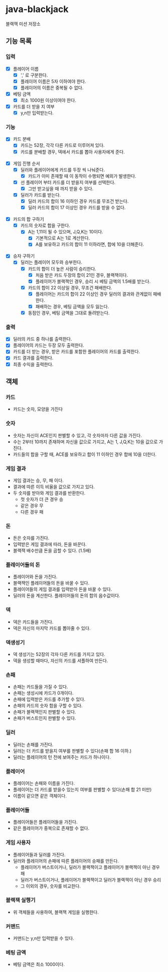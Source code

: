 # java-blackjack

블랙잭 미션 저장소

## 기능 목록

### 입력

- [x] 플레이어 이름
  - [x] ',' 로 구분한다.
  - [x] 플레이어 이름은 5자 이하여야 한다.
  - [x] 플레이어의 이름은 중복될 수 없다.
- [x] 베팅 금액
  - [x] 최소 1000원 이상이여야 한다.
- [x] 카드를 더 받을 지 여부
  - [x] y,n만 입력받는다.

### 기능

- [x] 카드 분배
  - [x] 카드는 52장, 각각 다른 카드로 이루어져 있다.
  - [x] 카드를 분배할 경우, 덱에서 카드를 뽑아 사용자에게 준다.
    <br><br>
- [x] 게임 진행 순서
  - [x] 딜러와 플레이어에게 카드를 두장 씩 나눠준다.
    - [x] 카드가 이미 존재할 때 이 동작이 수행되면 예외가 발생한다.
  - [x] 선 플레이어 부터 카드를 더 받을지 여부를 선택한다.
    - [x] 그만 받고싶을 때 까지 받을 수 있다.
  - [x] 딜러가 카드를 받는다.
    - [x] 딜러 카드의 합이 16 이하인 경우 카드를 무조건 받는다.
    - [x] 딜러 카드의 합이 17 이상인 경우 카드를 받을 수 없다.
      <br><br>
- [x] 카드의 합 구하기
  - [x] 카드의 숫자로 합을 구한다.
    - [x] A는 1,11이 될 수 있으며, J,Q,K는 10이다.
      - [x] 기본적으로 A는 1로 계산한다.
      - [x] A를 보유하고 카드의 합이 11 이하라면, 합에 10을 더해준다.
        <br><br>
- [x] 승자 구하기
  - [x] 딜러는 플레이어 모두와 승부한다.
    - [x] 카드의 합이 더 높은 사람이 승리한다.
      - [x] 처음 받은 카드 두장의 합이 21인 경우, 블랙잭이다.
      - [x] 플레이어가 블랙잭인 경우, 승리 시 베팅 금액의 1.5배를 받는다.
    - [x] 카드의 합이 22 이상일 경우, 무조건 패배한다.
      - [x] 플레이어는 카드의 합이 22 이상인 경우 딜러의 결과와 관계없이 패배한다.
      - [x] 패배하는 경우, 베팅 금액을 모두 잃는다.
    - [x] 동점인 경우, 베팅 금액을 그대로 돌려받는다.

### 출력

- [x] 딜러의 카드 중 하나를 출력한다.
- [x] 플레이어의 카드는 두장 모두 출력한다.
- [x] 카드를 더 받는 경우, 받은 카드를 포함한 플레이어의 카드를 출력한다.
- [x] 카드 결과를 출력한다.
- [x] 최종 수익을 출력한다.

## 객체

### 카드
- 카드는 숫자, 모양을 가진다

### 숫자
- 숫자는 자신이 ACE인지 판별할 수 있고, 각 숫자마자 다른 값을 가진다.
- 수는 2부터 10까지 존재하며 자신을 값으로 가지고, A는 1, J,Q,K는 10을 값으로 가진다.
- 카드들의 합을 구할 때, ACE를 보유하고 합이 11 이하인 경우 합에 10을 더한다.

### 게임 결과
- 게임 결과는 승, 무, 패 이다.
- 결과에 따른 이득 비율을 값으로 가지고 있다.
- 두 숫자를 받아와 게임 결과를 반환한다.
  - 첫 숫자가 더 큰 경우 승
  - 같은 경우 무
  - 다른 경우 패

### 돈
- 돈은 숫자를 가진다.
- 입력받은 게임 결과에 따라, 돈을 바꾼다.
- 블랙잭 배수만큼 돈을 곱할 수 있다. (1.5배)

### 플레이어들의 돈
- 플레이어와 돈을 가진다.
- 블랙잭인 플레이어들의 돈을 바꿀 수 있다.
- 플레이어들의 게임 결과를 입력받아 돈을 바꿀 수 있다.
- 딜러의 돈을 계산한다. 플레이어들의 돈의 합의 음수값이다.

### 덱
- 덱은 카드들을 가진다.
- 덱은 자신의 마지막 카드를 뽑아줄 수 있다.

### 덱생성기
- 덱 생성기는 52장의 각자 다른 카드를 가지고 있다.
- 덱을 생성할 때마다, 자신의 카드를 셔플하여 만든다.

### 손패
- 손패는 카드들을 가질 수 있다.
- 손패는 생성시에 카드가 0개이다.
- 손패에 입력받은 카드를 추가할 수 있다.
- 손패의 카드의 숫자 합을 구할 수 있다.
- 손패가 블랙잭인지 판별할 수 있다.
- 손패가 버스트인지 판별할 수 있다.

### 딜러
- 딜러는 손패를 가진다.
- 딜러는 더 카드를 받을지 여부를 판별할 수 있다(손패 합 16 이하.)
- 딜러는 플레이어의 턴 전에 보여주는 카드가 하나이다.

### 플레이어
- 플레이어는 손패와 이름을 가진다.
- 플레이어는 더 카드를 받을수 있는지 여부를 판별할 수 있다(손패 합 21 미만)
- 이름이 같으면 같은 객체이다.

### 플레이어들
- 플레이어들은 플레이어들을 가진다.
- 같은 플레이어가 중복으로 존재할 수 없다.

### 게임 사용자
- 플레이어들과 딜러를 가진다.
- 딜러와 플레이어의 손패에 따른 플레이어의 승패를 만든다.
  - 플레이어가 버스트이거나, 딜러가 블랙잭이고 플레이어가 블랙잭이 아닌 경우 패
  - 딜러가 버스트이거나, 플레이어가 블랙잭이고 딜러가 블랙잭이 아닌 경우 승리
  - 그 이외의 경우, 숫자를 비교한다.

### 블랙잭 실행기
- 위 객체들을 사용하여, 블랙잭 게임을 실행한다.

### 커맨드
- 커맨드는 y,n만 입력받을 수 있다.

### 베팅 금액
- 베팅 금액은 최소 1000이다.
